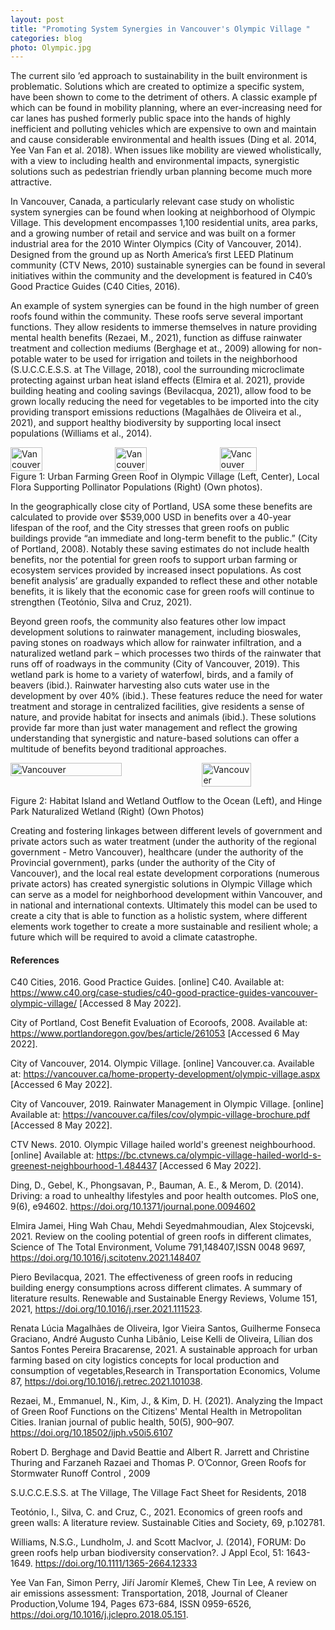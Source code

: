 ```yaml
---
layout: post
title: "Promoting System Synergies in Vancouver's Olympic Village "
categories: blog
photo: Olympic.jpg
---
```

The current silo ’ed approach to sustainability in the built environment is problematic. Solutions which are created to optimize a specific system, have been shown to come to the detriment of others. A classic example pf which can be found in mobility planning, where an ever-increasing need for car lanes has pushed formerly public space into the hands of highly inefficient and polluting vehicles which are expensive to own and maintain and cause considerable environmental and health issues (Ding et al. 2014, Yee Van Fan et al. 2018). When issues like mobility are viewed wholistically, with a view to including health and environmental impacts, synergistic solutions such as pedestrian friendly urban planning become much more attractive.

In Vancouver, Canada, a particularly relevant case study on wholistic system synergies can be found when looking at neighborhood of Olympic Village. This development encompasses 1,100 residential units, area parks, and a growing number of retail and service and was built on a former industrial area for the 2010 Winter Olympics (City of Vancouver, 2014). Designed from the ground up as North America’s first LEED Platinum community (CTV News, 2010) sustainable synergies can be found in several initiatives within the community and the development is featured in C40’s Good Practice Guides (C40 Cities, 2016).

An example of system synergies can be found in the high number of green roofs found within the community. These roofs serve several important functions. They allow residents to immerse themselves in nature providing mental health benefits (Rezaei, M., 2021), function as diffuse rainwater treatment and collection mediums (Berghage et at., 2009) allowing for non-potable water to be used for irrigation and toilets in the neighborhood (S.U.C.C.E.S.S. at The Village, 2018), cool the surrounding microclimate protecting against urban heat island effects (Elmira et al. 2021), provide building heating and cooling savings (Bevilacqua, 2021), allow food to be grown locally reducing the need for vegetables to be imported into the city providing transport emissions reductions (Magalhães de Oliveira et al., 2021), and support healthy biodiversity by supporting local insect populations (Williams et al., 2014).

<div style=" display: flex; flex-direction: row;">
<img src="{{ site.url }}/assets/images/photos/blog/garden.jpg" alt="Vancouver" style='width: 32.5%; margin-right: 10px;'>
<img src="{{ site.url }}/assets/images/photos/blog/veggies.jpg" alt="Vancouver" style='width: 32.5%; margin-right: 10px;'>
<img src="{{ site.url }}/assets/images/photos/blog/bee.jpg" alt="Vancouver" style='width: 35%'>
</div>
Figure 1: Urban Farming Green Roof in Olympic Village (Left, Center), Local Flora Supporting Pollinator Populations (Right) (Own photos).

In the geographically close city of Portland, USA some these benefits are calculated to provide over $539,000 USD  in benefits over a 40-year lifespan of the roof, and the City stresses that green roofs on public buildings provide “an immediate and long-term benefit to the public.” (City of Portland, 2008). Notably these saving estimates do not include health benefits, nor the potential for green roofs to support urban farming or ecosystem services provided by increased insect populations. As cost benefit analysis’ are gradually expanded to reflect these and other notable benefits, it is likely that the economic case for green roofs will continue to strengthen (Teotónio, Silva and Cruz, 2021).

Beyond green roofs, the community also features other low impact development solutions to rainwater management, including bioswales, paving stones on roadways which allow for rainwater infiltration, and a naturalized wetland park – which processes two thirds of the rainwater that runs off of roadways in the community (City of Vancouver, 2019). This wetland park is home to a variety of waterfowl, birds, and a family of beavers (ibid.). Rainwater harvesting also cuts water use in the development by over 40% (ibid.). These features reduce the need for water treatment and storage in centralized facilities, give residents a sense of nature, and provide habitat for insects and animals (ibid.).  These solutions provide far more than just water management and reflect the growing understanding that synergistic and nature-based solutions can offer a multitude of benefits beyond traditional approaches.

<div style=" display: flex; flex-direction: row;">
<img src="{{ site.url }}/assets/images/photos/blog/hinge1.jpg" alt="Vancouver" style='width: 60%; margin-right: 10px;'>
<img src="{{ site.url }}/assets/images/photos/blog/hinge2.jpg" alt="Vancouver" style='width: 40%'>
</div>

Figure 2: Habitat Island and Wetland Outflow to the Ocean (Left), and Hinge Park Naturalized Wetland (Right) (Own Photos)

Creating and fostering linkages between different levels of government and private actors such as water treatment (under the authority of the regional government - Metro Vancouver), healthcare (under the authority of the Provincial government), parks (under the authority of the City of Vancouver), and the local real estate development corporations (numerous private actors) has created synergistic solutions in Olympic Village which can serve as a model for neighborhood development within Vancouver, and in national and international contexts.
Ultimately this model can be used to create a city that is able to function as a holistic system, where different elements work together to create a more sustainable and resilient whole; a future which will be required to avoid a climate catastrophe.

#### References

C40 Cities, 2016. Good Practice Guides. [online] C40. Available at: <https://www.c40.org/case-studies/c40-good-practice-guides-vancouver-olympic-village/> [Accessed 8 May 2022].

City of Portland, Cost Benefit Evaluation of Ecoroofs, 2008. Available at: https://www.portlandoregon.gov/bes/article/261053 [Accessed 6 May 2022].

City of Vancouver, 2014. Olympic Village. [online] Vancouver.ca. Available at: <https://vancouver.ca/home-property-development/olympic-village.aspx> [Accessed 6 May 2022].

City of Vancouver, 2019. Rainwater Management in Olympic Village. [online] Available at: <https://vancouver.ca/files/cov/olympic-village-brochure.pdf> [Accessed 8 May 2022].

CTV News. 2010. Olympic Village hailed world's greenest neighbourhood. [online] Available at: <https://bc.ctvnews.ca/olympic-village-hailed-world-s-greenest-neighbourhood-1.484437> [Accessed 6 May 2022].

Ding, D., Gebel, K., Phongsavan, P., Bauman, A. E., & Merom, D. (2014). Driving: a road to unhealthy lifestyles and poor health outcomes. PloS one, 9(6), e94602. https://doi.org/10.1371/journal.pone.0094602

Elmira Jamei, Hing Wah Chau, Mehdi Seyedmahmoudian, Alex Stojcevski, 2021. Review on the cooling potential of green roofs in different climates, Science of The Total Environment, Volume 791,148407,ISSN 0048 9697, https://doi.org/10.1016/j.scitotenv.2021.148407

Piero Bevilacqua, 2021. The effectiveness of green roofs in reducing building energy consumptions across different climates. A summary of literature results. Renewable and Sustainable Energy Reviews, Volume 151, 2021, https://doi.org/10.1016/j.rser.2021.111523.

Renata Lúcia Magalhães de Oliveira, Igor Vieira Santos, Guilherme Fonseca Graciano, André Augusto Cunha Libânio, Leise Kelli de Oliveira, Lílian dos Santos Fontes Pereira Bracarense, 2021. A sustainable approach for urban farming based on city logistics concepts for local production and consumption of vegetables,Research in Transportation Economics, Volume 87, https://doi.org/10.1016/j.retrec.2021.101038.

Rezaei, M., Emmanuel, N., Kim, J., & Kim, D. H. (2021). Analyzing the Impact of Green Roof Functions on the Citizens' Mental Health in Metropolitan Cities. Iranian journal of public health, 50(5), 900–907. https://doi.org/10.18502/ijph.v50i5.6107

Robert D. Berghage and David Beattie and Albert R. Jarrett and Christine Thuring and Farzaneh Razaei and Thomas P. O’Connor, Green Roofs for Stormwater Runoff Control , 2009

S.U.C.C.E.S.S. at The Village, The Village Fact Sheet for Residents, 2018

Teotónio, I., Silva, C. and Cruz, C., 2021. Economics of green roofs and green walls: A literature review. Sustainable Cities and Society, 69, p.102781.

Williams, N.S.G., Lundholm, J. and Scott MacIvor, J. (2014), FORUM: Do green roofs help urban biodiversity conservation?. J Appl Ecol, 51: 1643-1649. https://doi.org/10.1111/1365-2664.12333

Yee Van Fan, Simon Perry, Jiří Jaromír Klemeš, Chew Tin Lee, A review on air emissions assessment: Transportation, 2018, Journal of Cleaner Production,Volume 194, Pages 673-684, ISSN 0959-6526, https://doi.org/10.1016/j.jclepro.2018.05.151.
